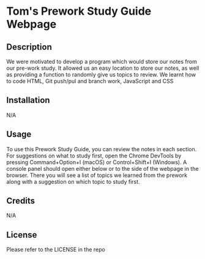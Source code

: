 # Tom's Prework Study Guide Webpage

## Description

We were motivated to develop a program which would store our notes from our pre-work study. It allowed us an easy location to store our notes, as well as providing a function to randomly give us topics to review. We learnt how to code HTML, Git push/pul and branch work, JavaScript and CSS

## Installation

N/A

## Usage

To use this Prework Study Guide, you can review the notes in each section. For suggestions on what to study first, open the Chrome DevTools by pressing Command+Option+I (macOS) or Control+Shift+I (Windows). A console panel should open either below or to the side of the webpage in the browser. There you will see a list of topics we learned from the prework along with a suggestion on which topic to study first.

## Credits

N/A

## License

Please refer to the LICENSE in the repo